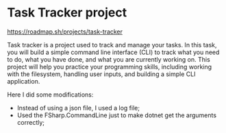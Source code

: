 # Task Tracker project

https://roadmap.sh/projects/task-tracker

Task tracker is a project used to track and manage your tasks. In this task, you will build a simple command line interface (CLI) to track what you need to do, what you have done, and what you are currently working on. This project will help you practice your programming skills, including working with the filesystem, handling user inputs, and building a simple CLI application.

Here I did some modifications:
* Instead of using a json file, I used a log file;
* Used the FSharp.CommandLine just to make dotnet get the arguments correctly;


